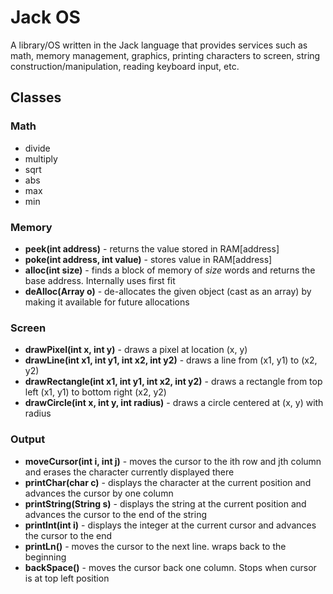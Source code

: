 # Jack OS
A library/OS written in the Jack language that provides services such as math, memory management, graphics, printing characters to screen, string construction/manipulation, reading keyboard input, etc.

## Classes
### Math
* divide
* multiply
* sqrt
* abs
* max
* min

### Memory
* **peek(int address)** - returns the value stored in RAM[address]
* **poke(int address, int value)** - stores value in RAM[address]
* **alloc(int size)** - finds a block of memory of _size_ words and returns the base address. Internally uses first fit
* **deAlloc(Array o)** - de-allocates the given object (cast as an array) by making it available for future allocations

### Screen
* **drawPixel(int x, int y)** - draws a pixel at location (x, y)
* **drawLine(int x1, int y1, int x2, int y2)** - draws a line from (x1, y1) to (x2, y2)
* **drawRectangle(int x1, int y1, int x2, int y2)** - draws a rectangle from top left (x1, y1) to bottom right (x2, y2)
* **drawCircle(int x, int y, int radius)** - draws a circle centered at (x, y) with radius

### Output
* **moveCursor(int i, int j)** - moves the cursor to the ith row and jth column and erases the character currently displayed there
* **printChar(char c)** - displays the character at the current position and advances the cursor by one column
* **printString(String s)** - displays the string at the current position and advances the cursor to the end of the string
* **printInt(int i)** - displays the integer at the current cursor and advances the cursor to the end
* **printLn()** - moves the cursor to the next line. wraps back to the beginning
* **backSpace()** - moves the cursor back one column. Stops when cursor is at top left position
